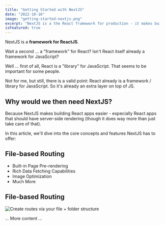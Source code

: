 ```yaml
---
title: "Getting Started with NextJS"
date: "2022-10-16"
image: "getting-started-nextjs.png"
excerpt: "NextJS is a the React framework for production - it makes building fullstack React apps and sites a breeze and ships with built-in SSR."
isFeatured: true
---
```


NextJS is a **framework for ReactJS**.

Wait a second ... a "framework" for React? Isn't React itself already a framework for JavaScript?

Well ... first of all, React is a "library" for JavaScript. That seems to be important for some people.

Not for me, but still, there is a valid point: React already is a framework / library for JavaScript. So it's already an extra layer on top of JS.

## Why would we then need NextJS?

Because NextJS makes building React apps easier - especially React apps that should have server-side rendering (though it does way more than just take care of that).

In this article, we'll dive into the core concepts and features NextJS has to offer:

## File-based Routing

- Built-in Page Pre-rendering 
- Rich Data Fetching Capabilities
- Image Optimization
- Much More

## File-based Routing
![Create routes via your file + folder structure](nextjs-file-based-routing.png)

... More content ...
